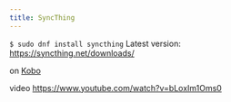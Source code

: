 ```yaml
---
title: SyncThing
---
```

`$ sudo dnf install syncthing`
Latest version: https://syncthing.net/downloads/

on [Kobo](https://anarc.at/hardware/tablet/kobo-clara-hd/)

video https://www.youtube.com/watch?v=bLoxIm1Oms0